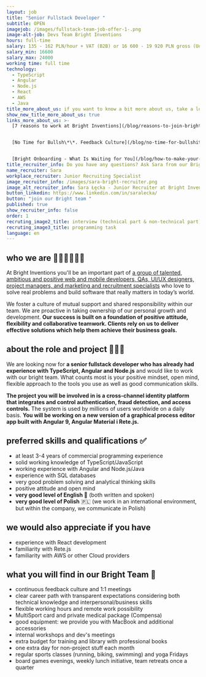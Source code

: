 ```yaml
---
layout: job
title: "Senior Fullstack Developer "
subtitle: OPEN
imagejob: /images/fullstack-team-job-offer-1-.png
image-alt-job: Devs Team Bright Inventions
hours: full-time
salary: 135 - 162 PLN/hour + VAT (B2B) or 16 600 - 19 920 PLN gross (UoP)
salary_min: 16600
salary_max: 24000
working time: full time
technology:
  - TypeScript
  - Angular
  - Node.js
  - React
  - AWS
  - Java
title_more_about_us: if you want to know a bit more about us, take a look below 🙋🏻‍♀️🙋🏻‍♂️
show_new_title_more_about_us: true
links_more_about_us: >-
  [7 reasons to work at Bright Inventions](/blog/reasons-to-join-bright)


  [No Time for Bullsh\*\*. Feedback Culture](/blog/no-time-for-bullshit-feedback-culture/)


  [Bright Onboarding - What Is Waiting for You](/blog/how-to-make-your-onboarding-bright)
title_recruiter_info: Do you have any questions? Ask Sara from our Bright team!
name_recruiter: Sara
workplace_recruiter: Junior Recruiting Specialist
image_recruiter_info: /images/sara-bright-recruiter.png
image_alt_recruiter_info: Sara Łęcka - Junior Recruiter at Bright Inventions
button_linkedin: https://www.linkedin.com/in/saralecka/
button: "join our Bright team "
published: true
show_recruiter_info: false
order: 1
recruting_image2_title: interview (technical part & non-technical part)
recruting_image3_title: programming task
language: en
---
```

## who we are 🧑🏻‍💻👩🏻‍💻

At Bright Inventions you'll be an important part of [](https://brightinventions.pl/about-us/team/)[a group of talented, ambitious and positive web and mobile developers, QAs, UI/UX designers, project managers, and marketing and recruitment specialists](https://brightinventions.pl/about-us/team/)[](https://brightinventions.pl/about-us/team/) who love to solve real problems and build software that really matters in today’s world.

We foster a culture of mutual support and shared responsibility within our team. We are proactive in taking ownership of our personal growth and development. **Our success is built on a foundation of positive attitude, flexibility and collaborative teamwork. Clients rely on us to deliver effective solutions which help them achieve their business goals.** 

## about the role and project 🚀🚀🚀

We are looking now for **a senior fullstack developer who has already had experience with TypeScript, Angular and Node.js** and would like to work with our bright team. What counts  most is your positive mindset, open mind, flexible approach to the tools you use as well as good communication skills.

**The project you will be involved in is a cross-channel identity platform that integrates and control authentication, fraud detection, and access controls.** The system is used by millions of users worldwide on a daily basis. **You will be working on a new version of a graphical process editor app built with Angular 9, Angular Material i Rete.js.** 

## preferred skills and qualifications ✅

* at least 3-4 years of commercial programming experience
* solid working knowledge of TypeScript/JavaScript
* working experience with Angular and Node.js/Java
* experience with SQL databases
* very good problem solving and analytical thinking skills
* positive attitude and open mind
* **very good level of English 🏴󠁧󠁢󠁥󠁮󠁧󠁿** (both written and spoken)
* **very good level of Polish** 🇵🇱 (we work in an international environment, but within the company, we communicate in Polish)

## we would also appreciate if you have

* experience with React development 
* familiarity with Rete.js 
* familiarity with AWS or other Cloud providers

## what you will find in our Bright Team 🧡

* continuous feedback culture and 1:1 meetings 
* clear career path with transparent expectations considering both technical knowledge and interpersonal/business skills
* flexible working hours and remote work possibility 
* MultiSport card and private medical package (Compensa)
* good equipment: we provide you with MacBook and additional accessories
* internal workshops and dev's meetings 
* extra budget for training and library with professional books
* one extra day for non-project stuff each month
* regular sports classes (running, biking, swimming) and yoga Fridays
* board games evenings, weekly lunch initiative, team retreats once a quarter